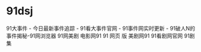 # 91dsj
91大事件 - 今日最新事件追踪 - 91看大事件官网 - 91事件网实时更新 - 91破人N的事件揭秘-91网浏览器 91网美剧 电影网91 91 网页 版 美剧网91 91看剧网官网 91剧集
